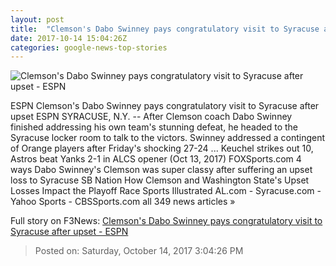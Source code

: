 ```yaml
---
layout: post
title:  "Clemson's Dabo Swinney pays congratulatory visit to Syracuse after upset - ESPN"
date: 2017-10-14 15:04:26Z
categories: google-news-top-stories
---
```


![Clemson's Dabo Swinney pays congratulatory visit to Syracuse after upset - ESPN](http://a4.espncdn.com/combiner/i?img=%2Fphoto%2F2017%2F1013%2Fr273604_1296x729_16%2D9.jpg)

ESPN Clemson's Dabo Swinney pays congratulatory visit to Syracuse after upset ESPN SYRACUSE, N.Y. -- After Clemson coach Dabo Swinney finished addressing his own team's stunning defeat, he headed to the Syracuse locker room to talk to the victors. Swinney addressed a contingent of Orange players after Friday's shocking 27-24 ... Keuchel strikes out 10, Astros beat Yanks 2-1 in ALCS opener (Oct 13, 2017) FOXSports.com 4 ways Dabo Swinney's Clemson was super classy after suffering an upset loss to Syracuse SB Nation How Clemson and Washington State's Upset Losses Impact the Playoff Race Sports Illustrated AL.com - Syracuse.com - Yahoo Sports - CBSSports.com all 349 news articles »


Full story on F3News: [Clemson's Dabo Swinney pays congratulatory visit to Syracuse after upset - ESPN](http://www.f3nws.com/n/FTQEVF)

> Posted on: Saturday, October 14, 2017 3:04:26 PM
